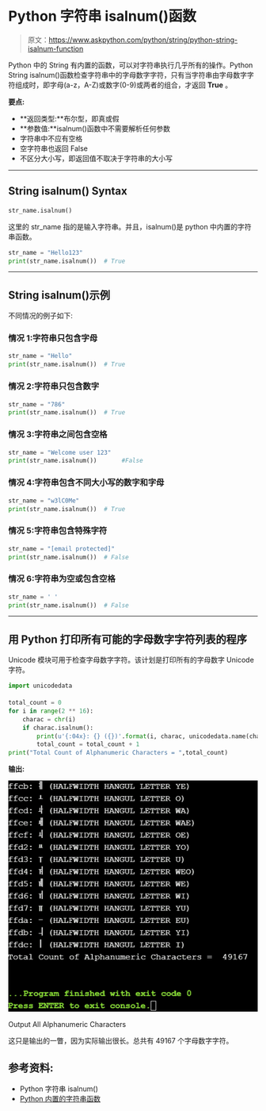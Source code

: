 # Python 字符串 isalnum()函数

> 原文：<https://www.askpython.com/python/string/python-string-isalnum-function>

Python 中的 String 有内置的函数，可以对字符串执行几乎所有的操作。Python String isalnum()函数检查字符串中的字母数字字符，只有当字符串由字母数字字符组成时，即字母(a-z，A-Z)或数字(0-9)或两者的组合，才返回 **True** 。

**要点:**

*   **返回类型:**布尔型，即真或假
*   **参数值:**isalnum()函数中不需要解析任何参数
*   字符串中不应有空格
*   空字符串也返回 False
*   不区分大小写，即返回值不取决于字符串的大小写

* * *

## String isalnum() Syntax

```py
str_name.isalnum()

```

这里的 str_name 指的是输入字符串。并且，isalnum()是 python 中内置的字符串函数。

```py
str_name = "Hello123"
print(str_name.isalnum())  # True

```

* * *

## String isalnum()示例

不同情况的例子如下:

### 情况 1:字符串只包含字母

```py
str_name = "Hello"
print(str_name.isalnum())  # True

```

### 情况 2:字符串只包含数字

```py
str_name = "786"
print(str_name.isalnum())  # True

```

### 情况 3:字符串之间包含空格

```py
str_name = "Welcome user 123"
print(str_name.isalnum())       #False

```

### 情况 4:字符串包含不同大小写的数字和字母

```py
str_name = "w3lC0Me"
print(str_name.isalnum())  # True

```

### 情况 5:字符串包含特殊字符

```py
str_name = "[email protected]"
print(str_name.isalnum())  # False

```

### 情况 6:字符串为空或包含空格

```py
str_name = ' '
print(str_name.isalnum())  # False

```

* * *

## 用 Python 打印所有可能的字母数字字符列表的程序

Unicode 模块可用于检查字母数字字符。该计划是打印所有的字母数字 Unicode 字符。

```py
import unicodedata

total_count = 0
for i in range(2 ** 16):
    charac = chr(i)
    if charac.isalnum():
        print(u'{:04x}: {} ({})'.format(i, charac, unicodedata.name(charac, 'UNNAMED')))
        total_count = total_count + 1
print("Total Count of Alphanumeric Characters = ",total_count)

```

**输出:**

![Output All Alphanumeric Characters](img/840d91d587bdf8b9fbed59611bd7b1b4.png)

Output All Alphanumeric Characters

这只是输出的一瞥，因为实际输出很长。总共有 49167 个字母数字字符。

## 参考资料:

*   Python 字符串 isalnum()
*   [Python 内置的字符串函数](https://docs.python.org/3/library/stdtypes.html)